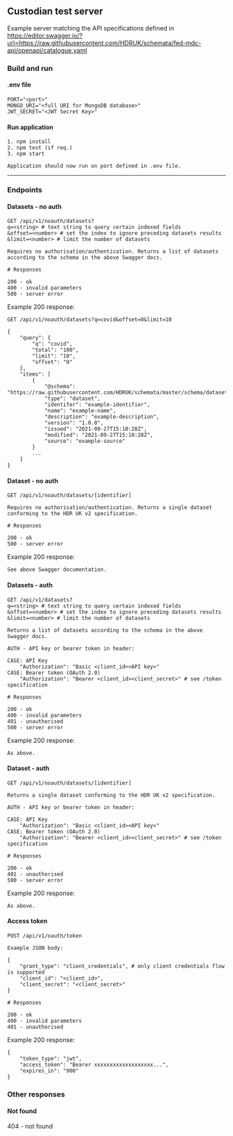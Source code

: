 ## Custodian test server

Example server matching the API specifications defined in https://editor.swagger.io/?url=https://raw.githubusercontent.com/HDRUK/schemata/fed-mdc-api/openapi/catalogue.yaml

### Build and run

#### .env file

```
PORT="<port>"
MONGO_URI="<full URI for MongoDB database>"
JWT_SECRET="<JWT Secret Key>"
```

#### Run application

```
1. npm install
2. npm test (if req.)
3. npm start

Application should now run on port defined in .env file.
```

---

### Endpoints

#### Datasets - no auth

```
GET /api/v1/noauth/datasets?
q=<string> # text string to query certain indexed fields
&offset=<number> # set the index to ignore preceding datasets results
&limit=<number> # limit the number of datasets

Requires no authorisation/authentication. Returns a list of datasets according to the schema in the above Swagger docs.

# Responses

200 - ok
400 - invalid parameters
500 - server error
```

Example 200 response:

```
GET /api/v1/noauth/datasets?q=covid&offset=0&limit=10

{
    "query": {
        "q": "covid",
        "total": "100",
        "limit": "10",
        "offset": "0"
    },
    "items": [
        {
            "@schema": "https://raw.githubusercontent.com/HDRUK/schemata/master/schema/dataset/latest/dataset.schema.json",
            "type": "dataset",
            "identifer": "example-identifier",
            "name": "example-name",
            "description": "example-description",
            "version": "1.0.0",
            "issued": "2021-09-27T15:10:28Z",
            "modified": "2021-09-27T15:10:28Z",
            "source": "example-source"
        }
        ...
    ]
}
```

#### Dataset - no auth

```
GET /api/v1/noauth/datasets/[identifier]

Requires no authorisation/authentication. Returns a single dataset conforming to the HDR UK v2 specification.

# Responses

200 - ok
500 - server error
```

Example 200 response:

```
See above Swagger documentation.
```

#### Datasets - auth

```
GET /api/v1/datasets?
q=<string> # text string to query certain indexed fields
&offset=<number> # set the index to ignore preceding datasets results
&limit=<number> # limit the number of datasets

Returns a list of datasets according to the schema in the above Swagger docs.

AUTH - API key or bearer token in header:

CASE: API Key
    "Authorization": "Basic <client_id><API key>"
CASE: Bearer token (OAuth 2.0)
    "Authorization": "Bearer <client_id><client_secret>" # see /token specification

# Responses

200 - ok
400 - invalid parameters
401 - unauthorised
500 - server error

```

Example 200 response:

```
As above.
```

#### Dataset - auth

```
GET /api/v1/noauth/datasets/[identifier]

Returns a single dataset conforming to the HDR UK v2 specification.

AUTH - API key or bearer token in header:

CASE: API Key
    "Authorization": "Basic <client_id><API key>"
CASE: Bearer token (OAuth 2.0)
    "Authorization": "Bearer <client_id><client_secret>" # see /token specification

# Responses

200 - ok
401 - unauthorised
500 - server error
```

Example 200 response:

```
As above.
```

#### Access token

```
POST /api/v1/oauth/token

Example JSON body:

{
    "grant_type": "client_credentials", # only client credentials flow is supported
    "client_id": "<client_id>",
    "client_secret": "<client_secret>"
}

# Responses

200 - ok
400 - invalid parameters
401 - unauthorised
```

Example 200 response:

```
{
    "token_type": "jwt",
    "access_token": "Bearer xxxxxxxxxxxxxxxxxxx...",
    "expires_in": "900"
}
```

### Other responses

#### Not found

404 - not found
